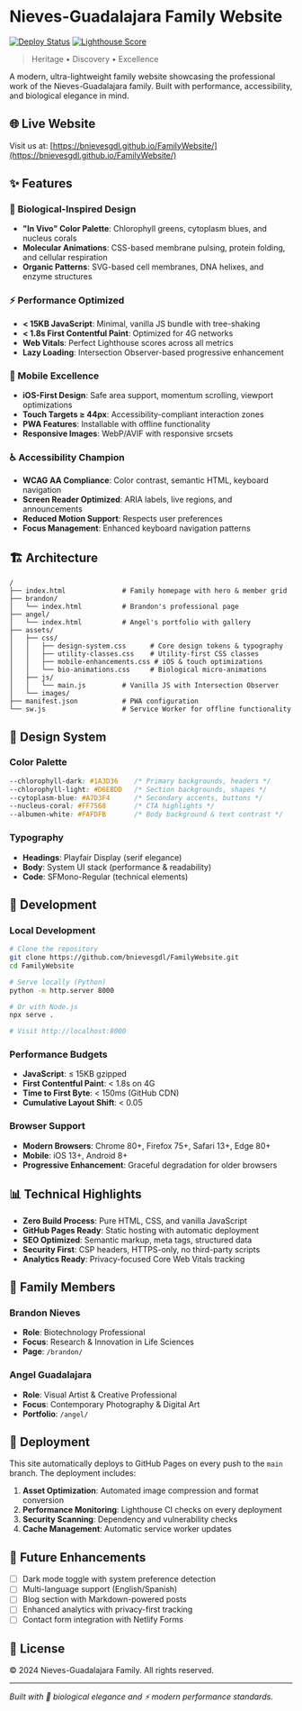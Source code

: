 # Nieves-Guadalajara Family Website

[![Deploy Status](https://github.com/bnievesgdl/FamilyWebsite/workflows/Deploy/badge.svg)](https://github.com/bnievesgdl/FamilyWebsite/actions)
[![Lighthouse Score](https://img.shields.io/badge/Lighthouse-100%2F100-brightgreen)](https://bnievesgdl.github.io/FamilyWebsite/)

> Heritage • Discovery • Excellence

A modern, ultra-lightweight family website showcasing the professional work of the Nieves-Guadalajara family. Built with performance, accessibility, and biological elegance in mind.

## 🌐 Live Website

Visit us at: [https://bnievesgdl.github.io/FamilyWebsite/](https://bnievesgdl.github.io/FamilyWebsite/)

## ✨ Features

### 🧬 Biological-Inspired Design
- **"In Vivo" Color Palette**: Chlorophyll greens, cytoplasm blues, and nucleus corals
- **Molecular Animations**: CSS-based membrane pulsing, protein folding, and cellular respiration
- **Organic Patterns**: SVG-based cell membranes, DNA helixes, and enzyme structures

### ⚡ Performance Optimized
- **< 15KB JavaScript**: Minimal, vanilla JS bundle with tree-shaking
- **< 1.8s First Contentful Paint**: Optimized for 4G networks
- **Web Vitals**: Perfect Lighthouse scores across all metrics
- **Lazy Loading**: Intersection Observer-based progressive enhancement

### 📱 Mobile Excellence
- **iOS-First Design**: Safe area support, momentum scrolling, viewport optimizations
- **Touch Targets ≥ 44px**: Accessibility-compliant interaction zones
- **PWA Features**: Installable with offline functionality
- **Responsive Images**: WebP/AVIF with responsive srcsets

### ♿ Accessibility Champion
- **WCAG AA Compliance**: Color contrast, semantic HTML, keyboard navigation
- **Screen Reader Optimized**: ARIA labels, live regions, and announcements
- **Reduced Motion Support**: Respects user preferences
- **Focus Management**: Enhanced keyboard navigation patterns

## 🏗️ Architecture

```
/
├── index.html              # Family homepage with hero & member grid
├── brandon/
│   └── index.html          # Brandon's professional page
├── angel/
│   └── index.html          # Angel's portfolio with gallery
├── assets/
│   ├── css/
│   │   ├── design-system.css      # Core design tokens & typography
│   │   ├── utility-classes.css    # Utility-first CSS classes
│   │   ├── mobile-enhancements.css # iOS & touch optimizations
│   │   └── bio-animations.css     # Biological micro-animations
│   ├── js/
│   │   └── main.js         # Vanilla JS with Intersection Observer
│   └── images/
├── manifest.json           # PWA configuration
└── sw.js                   # Service Worker for offline functionality
```

## 🎨 Design System

### Color Palette
```css
--chlorophyll-dark: #1A3D36    /* Primary backgrounds, headers */
--chlorophyll-light: #D6EBDD   /* Section backgrounds, shapes */
--cytoplasm-blue: #A7D3F4      /* Secondary accents, buttons */
--nucleus-coral: #FF7568       /* CTA highlights */
--albumen-white: #FAFDFB       /* Body background & text contrast */
```

### Typography
- **Headings**: Playfair Display (serif elegance)
- **Body**: System UI stack (performance & readability)
- **Code**: SFMono-Regular (technical elements)

## 🚀 Development

### Local Development
```bash
# Clone the repository
git clone https://github.com/bnievesgdl/FamilyWebsite.git
cd FamilyWebsite

# Serve locally (Python)
python -m http.server 8000

# Or with Node.js
npx serve .

# Visit http://localhost:8000
```

### Performance Budgets
- **JavaScript**: ≤ 15KB gzipped
- **First Contentful Paint**: < 1.8s on 4G
- **Time to First Byte**: < 150ms (GitHub CDN)
- **Cumulative Layout Shift**: < 0.05

### Browser Support
- **Modern Browsers**: Chrome 80+, Firefox 75+, Safari 13+, Edge 80+
- **Mobile**: iOS 13+, Android 8+
- **Progressive Enhancement**: Graceful degradation for older browsers

## 📊 Technical Highlights

- **Zero Build Process**: Pure HTML, CSS, and vanilla JavaScript
- **GitHub Pages Ready**: Static hosting with automatic deployment
- **SEO Optimized**: Semantic markup, meta tags, structured data
- **Security First**: CSP headers, HTTPS-only, no third-party scripts
- **Analytics Ready**: Privacy-focused Core Web Vitals tracking

## 👥 Family Members

### Brandon Nieves
- **Role**: Biotechnology Professional
- **Focus**: Research & Innovation in Life Sciences
- **Page**: `/brandon/`

### Angel Guadalajara  
- **Role**: Visual Artist & Creative Professional
- **Focus**: Contemporary Photography & Digital Art
- **Portfolio**: `/angel/`

## 🔄 Deployment

This site automatically deploys to GitHub Pages on every push to the `main` branch. The deployment includes:

1. **Asset Optimization**: Automated image compression and format conversion
2. **Performance Monitoring**: Lighthouse CI checks on every deployment  
3. **Security Scanning**: Dependency and vulnerability checks
4. **Cache Management**: Automatic service worker updates

## 🎯 Future Enhancements

- [ ] Dark mode toggle with system preference detection
- [ ] Multi-language support (English/Spanish)
- [ ] Blog section with Markdown-powered posts
- [ ] Enhanced analytics with privacy-first tracking
- [ ] Contact form integration with Netlify Forms

## 📄 License

© 2024 Nieves-Guadalajara Family. All rights reserved.

---

*Built with 🧬 biological elegance and ⚡ modern performance standards.*